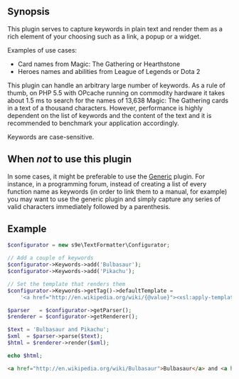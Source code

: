 ## Synopsis

This plugin serves to capture keywords in plain text and render them as a rich element of your choosing such as a link, a popup or a widget.

Examples of use cases:

  * Card names from Magic: The Gathering or Hearthstone
  * Heroes names and abilities from League of Legends or Dota 2

This plugin can handle an arbitrary large number of keywords. As a rule of thumb, on PHP 5.5 with OPcache running on commodity hardware it takes about 1.5 ms to search for the names of 13,638 Magic: The Gathering cards in a text of a thousand characters. However, performance is highly dependent on the list of keywords and the content of the text and it is recommended to benchmark your application accordingly.

Keywords are case-sensitive.

## When *not* to use this plugin

In some cases, it might be preferable to use the [Generic](https://github.com/s9e/TextFormatter/tree/master/src/s9e/TextFormatter/Plugins/Generic) plugin. For instance, in a programming forum, instead of creating a list of every function name as keywords (in order to link them to a manual, for example) you may want to use the generic plugin and simply capture any series of valid characters immediately followed by a parenthesis.

## Example

```php
$configurator = new s9e\TextFormatter\Configurator;

// Add a couple of keywords
$configurator->Keywords->add('Bulbasaur');
$configurator->Keywords->add('Pikachu');

// Set the template that renders them
$configurator->Keywords->getTag()->defaultTemplate =
	'<a href="http://en.wikipedia.org/wiki/{@value}"><xsl:apply-templates/></a>';

$parser   = $configurator->getParser();
$renderer = $configurator->getRenderer();

$text = 'Bulbasaur and Pikachu';
$xml  = $parser->parse($text);
$html = $renderer->render($xml);

echo $html;
```
```html
<a href="http://en.wikipedia.org/wiki/Bulbasaur">Bulbasaur</a> and <a href="http://en.wikipedia.org/wiki/Pikachu">Pikachu</a>
```